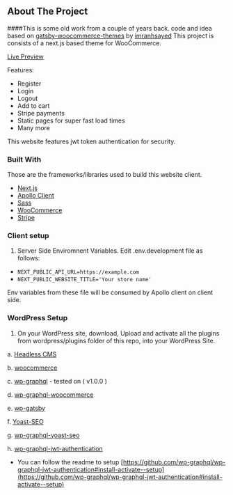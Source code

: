 <!-- ABOUT THE PROJECT -->
## About The Project

####This is some old work from a couple of years back. code and idea based on [gatsby-woocommerce-themes](https://github.com/imranhsayed/gatsby-woocommerce-themes) by [imranhsayed](https://github.com/imranhsayed)
This project is consists of a next.js based theme for WooCommerce.

[Live Preview](https://hoshop-nextgen.vercel.app/)


Features:
* Register
* Login
* Logout
* Add to cart
* Stripe payments
* Static pages for super fast load times
* Many more

This website features jwt token authentication for security.



### Built With

Those are the frameworks/libraries used to build this website client.

* [Next.js](https://nextjs.org/)
* [Apollo Client](https://www.apollographql.com/docs/react/)
* [Sass](https://sass-lang.com/)
* [WooCommerce](https://woocommerce.com/)
* [Stripe](https://stripe.com/docs/api)


### Client setup
1. Server Side Enviromnent Variables.
Edit .env.development file as follows:
 
- `NEXT_PUBLIC_API_URL=https://example.com`
- `NEXT_PUBLIC_WEBSITE_TITLE='Your store name'`

Env variables from these file will be consumed by Apollo client on client side.

### WordPress Setup
1. On your WordPress site, download, Upload and activate all the plugins from wordpress/plugins folder of this repo, into your WordPress Site.

a. [Headless CMS](https://github.com/imranhsayed/gatsby-woocommerce-themes/blob/master/wordpress/plugins/headless-cms.zip)

b. [woocommerce](https://github.com/imranhsayed/gatsby-woocommerce-themes/blob/master/wordpress/plugins/woocommerce.4.4.1.zip)

c. [wp-graphql](https://github.com/imranhsayed/gatsby-woocommerce-themes/blob/master/wordpress/plugins/wp-graphql.zip) - tested on ( v1.0.0 )

d. [wp-graphql-woocommerce](https://github.com/imranhsayed/gatsby-woocommerce-themes/blob/master/wordpress/plugins/wp-graphql-woocommerce.zip)

e. [wp-gatsby](https://github.com/imranhsayed/gatsby-woocommerce-themes/blob/master/wordpress/plugins/wp-gatsby.zip)

f. [Yoast-SEO](https://github.com/imranhsayed/gatsby-woocommerce-themes/blob/master/wordpress/plugins/wordpress-seo.14.5.zip)

g. [wp-graphql-yoast-seo](https://github.com/imranhsayed/gatsby-woocommerce-themes/blob/master/wordpress/plugins/wp-graphql-yoast-seo.zip)

h. [wp-graphql-jwt-authentication](https://github.com/imranhsayed/gatsby-woocommerce-themes/blob/master/wordpress/plugins/wp-graphql-jwt-authentication.zip)

* You can follow the readme to setup [https://github.com/wp-graphql/wp-graphql-jwt-authentication#install-activate--setup](https://github.com/wp-graphql/wp-graphql-jwt-authentication#install-activate--setup)
